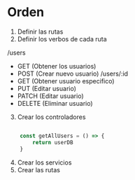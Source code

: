 # Orden
1. Definir las rutas
2. Definir los verbos de cada ruta


/users
- GET (Obtener los usuarios)
- POST (Crear nuevo usuario)
/users/:id
- GET (Obtener usuario especifico)
- PUT (Editar usuario)
- PATCH (Editar usuario)
- DELETE (Eliminar usuario)

3. Crear los controladores
``` javascript

    const getAllUsers = () => {
        return userDB
    }
```

4. Crear los servicios
5. Crear las rutas
